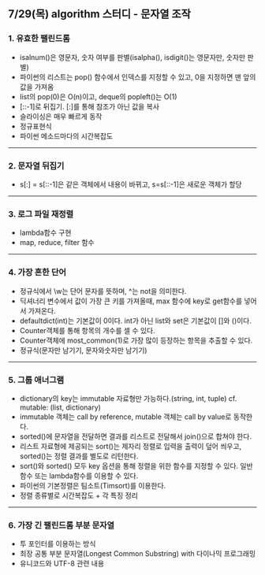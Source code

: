 ## 7/29(목) algorithm 스터디 - 문자열 조작
### 1. 유효한 팰린드롬
*  isalnum()은 영문자, 숫자 여부를 판별(isalpha(), isdigit()는 영문자만, 숫자만 판별)
*  파이썬의 리스트는 pop() 함수에서 인덱스를 지정할 수 있고, 0을 지정하면 맨 앞의 값을 가져옴
*  list의 pop(0)은 O(n)이고, deque의 popleft()는 O(1)
*  [::-1]로 뒤집기. [:]를 통해 참조가 아닌 값을 복사
*  슬라이싱은 매우 빠르게 동작
*  정규표현식
*  파이썬 메소드마다의 시간복잡도

***
### 2. 문자열 뒤집기
* s[:] = s[::-1]은 같은 객체에서 내용이 바뀌고, s=s[::-1]은 새로운 객체가 할당

***
### 3. 로그 파일 재정렬
* lambda함수 구현
* map, reduce, filter 함수

***
### 4. 가장 흔한 단어
* 정규식에서 \w는 단어 문자를 뜻하며, ^는 not을 의미한다.
* 딕셔너리 변수에서 값이 가장 큰 키를 가져올때, max 함수에 key로 get함수를 넣어서 가져온다.
* defaultdict(int)는 기본값이 0이다. int가 아닌 list와 set은 기본값이 []와 ()이다.
* Counter객체를 통해 항목의 개수를 셀 수 있다.
* Counter객체에 most_common(1)로 가장 많이 등장하는 항목을 추출할 수 있다.
* 정규식(문자만 남기기, 문자와숫자만 남기기)

***
### 5. 그룹 애너그램
* dictionary의 key는 immutable 자료형만 가능하다.(string, int, tuple) cf. mutable: (list, dictionary)
* immutable 객체는 call by reference, mutable 객체는 call by value로 동작한다.
* sorted()에 문자열을 전달하면 결과를 리스트로 전달해서 join()으로 합쳐야 한다.
* 리스트 자료형에 제공되는 sort()는 제자리 정렬로 입력을 출력이 덮어 씌우고, sorted()는 정렬 결과를 별도로 리턴한다.
* sort()와 sorted() 모두 key 옵션을 통해 정렬을 위한 함수를 지정할 수 있다. 일반 함수 또는 lambda함수를 이용할 수 있다.
* 파이썬의 기본정렬은 팀소트(Timsort)를 이용한다.
* 정렬 종류별로 시간복잡도 + 각 특징 정리

***
### 6. 가장 긴 팰린드롬 부분 문자열
* 투 포인터를 이용하는 방식
* 최장 공통 부분 문자열(Longest Common Substring) with 다이나믹 프로그래밍
* 유니코드와 UTF-8 관련 내용

